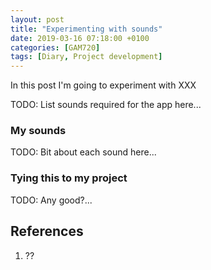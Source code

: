 ```yaml
---
layout: post
title: "Experimenting with sounds"
date: 2019-03-16 07:18:00 +0100
categories: [GAM720]
tags: [Diary, Project development]
---
```


In this post I'm going to experiment with XXX

TODO: List sounds required for the app here...

### My sounds

TODO: Bit about each sound here...

### Tying this to my project

TODO: Any good?...

## References

1. ??
